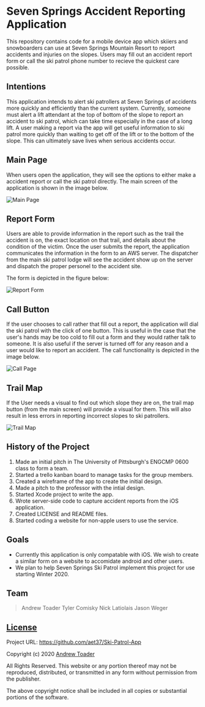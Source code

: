 # Seven Springs Accident Reporting Application
This repository contains code for a mobile device app which skiiers and snowboarders can use at Seven Springs Mountain Resort to report accidents and injuries on the slopes. Users may fill out an accident report form or call the ski patrol phone number to recieve the quickest care possible. 
## Intentions
This application intends to alert ski patrollers at Seven Springs of accidents more quickly and efficiently than the current system.  Currently, someone must alert a lift attendant at the top of bottom of the slope to report an accident to ski patrol, which can take time especially in the case of a long lift. A user making a report via the app will get useful information to ski patrol more quickly than waiting to get off of the lift or to the bottom of the slope. This can ultimately save lives when serious accidents occur.
## Main Page
When users open the application, they will see the options to either make a accident report or call the ski patrol directly. The main screen of the application is shown in the image below.

![Main Page](Images/main-page.jpg)
## Report Form
Users are able to provide information in the report such as the trail the accident is on, the exact location on that trail, and details about the condition of the victim.  Once the user submits the report, the application communicates the information in the form to an AWS server. The dispatcher from the main ski patrol lodge will see the accident show up on the server and dispatch the proper personel to the accident site.

The form is depicted in the figure below:

![Report Form](Images/report-form.jpg)

## Call Button
If the user chooses to call rather that fill out a report, the application will dial the ski patrol with the click of one button. This is useful in the case that the user's hands may be too cold to fill out a form and they would rather talk to someone. It is also useful if the server is turned off for any reason and a user would like to report an accident. The call functionality is depicted in the image below.

![Call Page](Images/call-button.jpg)
## Trail Map
If the User needs a visual to find out which slope they are on, the trail map button (from the main screen) will provide a visual for them. This will also result in less errors in reporting incorrect slopes to ski patrollers.

![Trail Map](elevator-generator/trail-map.jpg)

## History of the Project
1. Made an initial pitch in The University of Pittsburgh's ENGCMP 0600 class to form a team.
2. Started a trello kanban board to manage tasks for the group members.
3. Created a wireframe of the app to create the initial design.
4. Made a pitch to the professor with the intial design.
5. Started Xcode project to write the app.
6. Wrote server-side code to capture accident reports from the iOS application. 
7. Created LICENSE and README files.
8. Started coding a website for non-apple users to use the service.

## Goals
* Currently this application is only compatable with iOS.  We wish to create a similar form on a website to accomidate android and other users.
* We plan to help Seven Springs Ski Patrol implement this project for use starting Winter 2020.

## Team
>Andrew Toader 
>Tyler Comisky
>Nick Latiolais
>Jason Weger

## [License](https://github.com/aet37/Ski-Patrol-App/blob/main/LICENSE.md)

Project URL: https://github.com/aet37/Ski-Patrol-App

Copyright (c) 2020 [Andrew Toader](https://github.com/aet37)

All Rights Reserved. This website or any portion thereof may not be reproduced, distributed, or transmitted in any form without permission from the publisher. 

The above copyright notice shall be included in all copies or substantial portions of the software.
